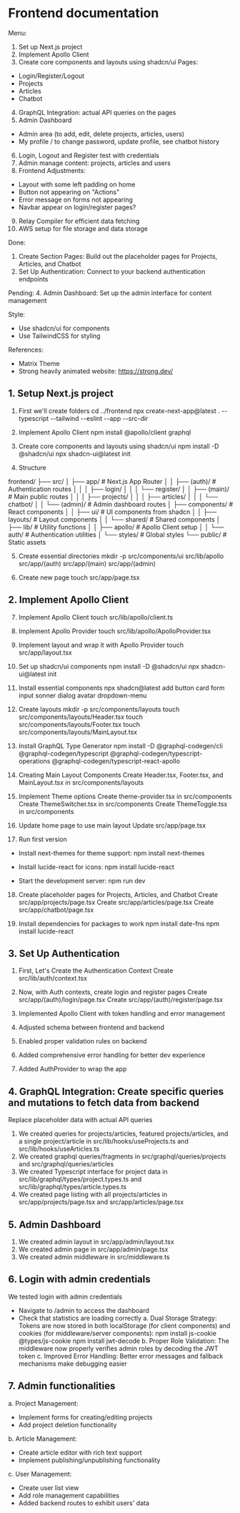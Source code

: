 # Frontend documentation

Menu:
1. Set up Next.js project
2. Implement Apollo Client
3. Create core components and layouts using shadcn/ui
Pages:
- Login/Register/Logout
- Projects
- Articles
- Chatbot
4. GraphQL Integration: actual API queries on the pages
5. Admin Dashboard
- Admin area (to add, edit, delete projects, articles, users)
- My profile / to change password, update profile, see chatbot history
6. Login, Logout and Register test with credentials
7. Admin manage content: projects, articles and users
8. Frontend Adjustments:
- Layout with some left padding on home
- Button not appearing on "Actions"
- Error message on forms not appearing
- Navbar appear on login/register pages?

9. Relay Compiler for efficient data fetching
10. AWS setup for file storage and data storage

Done:
1. Create Section Pages: Build out the placeholder pages for Projects, Articles, and Chatbot
2. Set Up Authentication: Connect to your backend authentication endpoints

Pending:
4. Admin Dashboard: Set up the admin interface for content management

Style:
- Use shadcn/ui for components
- Use TailwindCSS for styling

References:
- Matrix Theme
- Strong heavily animated website: https://strong.dev/


## 1. Setup Next.js project
1. First we'll create folders
cd ../frontend
npx create-next-app@latest . --typescript --tailwind --eslint --app --src-dir

2. Implement Apollo Client
npm install @apollo/client graphql

3. Create core components and layouts using shadcn/ui
npm install -D @shadcn/ui
npx shadcn-ui@latest init

4. Structure

frontend/
├── src/
│   ├── app/                      # Next.js App Router
│   │   ├── (auth)/               # Authentication routes
│   │   │   ├── login/
│   │   │   └── register/
│   │   ├── (main)/               # Main public routes
│   │   │   ├── projects/
│   │   │   ├── articles/
│   │   │   └── chatbot/
│   │   └── (admin)/              # Admin dashboard routes
│   ├── components/               # React components
│   │   ├── ui/                   # UI components from shadcn
│   │   ├── layouts/              # Layout components
│   │   └── shared/               # Shared components
│   ├── lib/                      # Utility functions
│   │   ├── apollo/               # Apollo Client setup
│   │   └── auth/                 # Authentication utilities
│   └── styles/                   # Global styles
└── public/                       # Static assets

5. Create essential directories
mkdir -p src/components/ui src/lib/apollo src/app/\(auth\) src/app/\(main\) src/app/\(admin\)

6. Create new page
touch src/app/page.tsx

## 2. Implement Apollo Client

7. Implement Apollo Client
touch src/lib/apollo/client.ts

8. Implement Apollo Provider
touch src/lib/apollo/ApolloProvider.tsx

9. Implement layout and wrap it with Apollo Provider
touch src/app/layout.tsx

10. Set up shadcn/ui components 
npm install -D @shadcn/ui
npx shadcn-ui@latest init

11. Install essential components
npx shadcn@latest add button card form input sonner dialog avatar dropdown-menu

12. Create layouts
mkdir -p src/components/layouts
touch src/components/layouts/Header.tsx
touch src/components/layouts/Footer.tsx
touch src/components/layouts/MainLayout.tsx

13. Install GraphQL Type Generator
npm install -D @graphql-codegen/cli @graphql-codegen/typescript @graphql-codegen/typescript-operations @graphql-codegen/typescript-react-apollo

14. Creating Main Layout Components
Create Header.tsx, Footer.tsx, and MainLayout.tsx in src/components/layouts

15. Implement Theme options
Create theme-provider.tsx in src/components
Create ThemeSwitcher.tsx in src/components
Create ThemeToggle.tsx in src/components

16. Update home page to use main layout
Update src/app/page.tsx

17. Run first version
- Install next-themes for theme support:
npm install next-themes

- Install lucide-react for icons:
npm install lucide-react

- Start the development server:
npm run dev

18. Create placeholder pages for Projects, Articles, and Chatbot
Create src/app/projects/page.tsx
Create src/app/articles/page.tsx
Create src/app/chatbot/page.tsx

19. Install dependencies for packages to work
npm install date-fns
npm install lucide-react

## 3. Set Up Authentication
1. First, Let's Create the Authentication Context
Create src/lib/auth/context.tsx

2. Now, with Auth contexts, create login and register pages
Create src/app/(auth)/login/page.tsx
Create src/app/(auth)/register/page.tsx

3. Implemented Apollo Client with token handling and error management

4. Adjusted schema between frontend and backend

5. Enabled proper validation rules on backend

6. Added comprehensive error handling for better dev experience

7. Added AuthProvider to wrap the app

## 4. GraphQL Integration: Create specific queries and mutations to fetch data from backend
Replace placeholder data with actual API queries

1. We created queries for projects/articles, featured projects/articles, and a single project/article in src/lib/hooks/useProjects.ts and src/lib/hooks/useArticles.ts
2. We created graphql queries/fragments in src/graphql/queries/projects and src/graphql/queries/articles
3. We created Typescript interface for project data in src/lib/graphql/types/project.types.ts and src/lib/graphql/types/article.types.ts
4. We created page listing with all projects/articles in src/app/projects/page.tsx and src/app/articles/page.tsx

## 5. Admin Dashboard
1. We created admin layout in src/app/admin/layout.tsx
2. We created admin page in src/app/admin/page.tsx
3. We created admin middleware in src/middleware.ts

## 6. Login with admin credentials
We tested login with admin credentials
- Navigate to /admin to access the dashboard
- Check that statistics are loading correctly
a. Dual Storage Strategy: Tokens are now stored in both localStorage (for client components) and cookies (for middleware/server components): 
npm install js-cookie @types/js-cookie
npm install jwt-decode
b. Proper Role Validation: The middleware now properly verifies admin roles by decoding the JWT token
c. Improved Error Handling: Better error messages and fallback mechanisms make debugging easier

## 7. Admin functionalities

a. Project Management:
- Implement forms for creating/editing projects
- Add project deletion functionality

b. Article Management:
- Create article editor with rich text support
- Implement publishing/unpublishing functionality

c. User Management: 
- Create user list view
- Add role management capabilities
- Added backend routes to exhibit users' data

